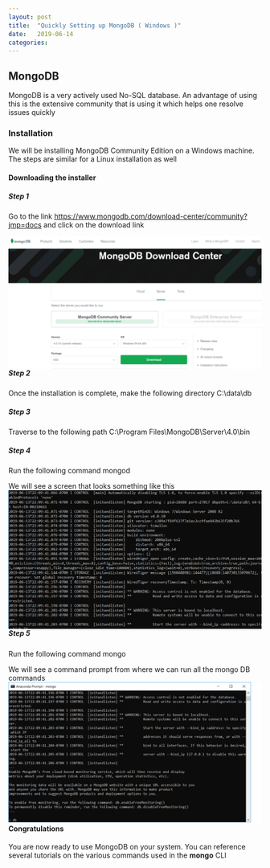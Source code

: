 ```yaml
---
layout: post
title:  "Quickly Setting up MongoDB ( Windows )"
date:   2019-06-14 
categories: 
---
```


## MongoDB
MongoDB is a very actively used No-SQL database. An advantage of using this is the extensive community that is using it which helps one resolve issues quickly

### Installation
We will be installing MongoDB Community Edition on a Windows machine. The steps are similar for a Linux installation as well

#### Downloading the installer

##### Step 1
Go to the link https://www.mongodb.com/download-center/community?jmp=docs
and click on the download link

<img src="https://raw.githubusercontent.com/anantguptadbl/anantguptadbl.github.io/master/images/MongoDBPage.png" style="float: left; margin-right: 10px;" />

##### Step 2
Once the installation is complete, make the following directory 
C:\data\db

##### Step 3
Traverse to the following path
C:\Program Files\MongoDB\Server\4.0\bin

##### Step 4
Run the following command
mongod

We will see a screen that looks something like this
<img src="https://raw.githubusercontent.com/anantguptadbl/anantguptadbl.github.io/master/images/mongod.png" style="float: left; margin-right: 10px;" />

##### Step 5
Run the following command
mongo

We will see a command prompt from where we can run all the mongo DB commands
<img src="https://raw.githubusercontent.com/anantguptadbl/anantguptadbl.github.io/master/images/mongo.png" style="float: left; margin-right: 10px;" />

#### Congratulations

You are now ready to use MongoDB on your system. You can reference several tutorials on the various commands used in the **mongo** CLI
